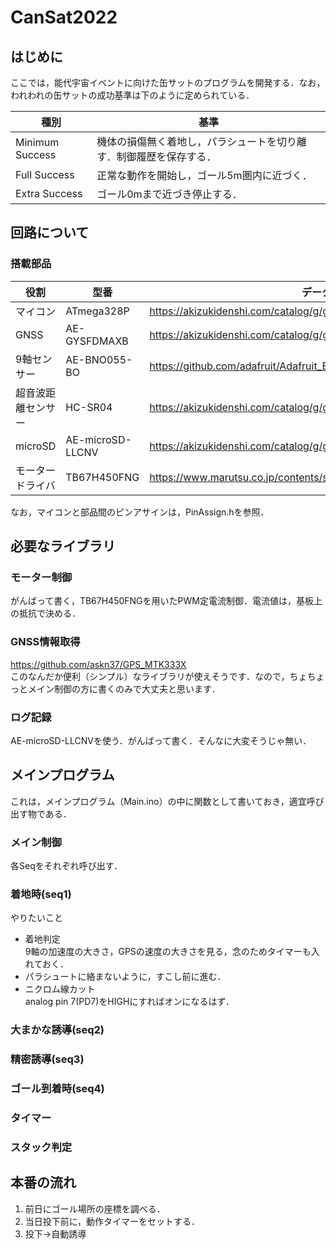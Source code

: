 # CanSat2022
## はじめに
ここでは，能代宇宙イベントに向けた缶サットのプログラムを開発する．なお，われわれの缶サットの成功基準は下のように定められている．

| 種別 | 基準 |
| ---- | ---- |
| Minimum Success | 機体の損傷無く着地し，パラシュートを切り離す．制御履歴を保存する． |
| Full Success | 正常な動作を開始し，ゴール5m圏内に近づく． |
| Extra Success | ゴール0mまで近づき停止する． |

## 回路について
### 搭載部品
| 役割 | 型番 | データシートなど | 
| --- | --- | --- |
| マイコン | ATmega328P | https://akizukidenshi.com/catalog/g/gI-12774/ |
| GNSS | AE-GYSFDMAXB | https://akizukidenshi.com/catalog/g/gK-09991/ |
| 9軸センサー | AE-BNO055-BO | https://github.com/adafruit/Adafruit_BNO055 |
| 超音波距離センサー | HC-SR04 | https://akizukidenshi.com/catalog/g/gM-11009/ |
| microSD | AE-microSD-LLCNV | https://akizukidenshi.com/catalog/g/gK-14015/ |
| モータードライバ | TB67H450FNG | https://www.marutsu.co.jp/contents/shop/marutsu/datasheet/TB67H450FNG.pdf |

なお，マイコンと部品間のピンアサインは，PinAssign.hを参照．

## 必要なライブラリ
### モーター制御
がんばって書く，TB67H450FNGを用いたPWM定電流制御．電流値は，基板上の抵抗で決める．
### GNSS情報取得
https://github.com/askn37/GPS_MTK333X
<br>このなんだか便利（シンプル）なライブラリが使えそうです．なので，ちょちょっとメイン制御の方に書くのみで大丈夫と思います．
### ログ記録
AE-microSD-LLCNVを使う．がんばって書く．そんなに大変そうじゃ無い．

## メインプログラム
これは，メインプログラム（Main.ino）の中に関数として書いておき，適宜呼び出す物である．
### メイン制御
各Seqをそれぞれ呼び出す．
### 着地時(seq1)
やりたいこと
- 着地判定<br>9軸の加速度の大きさ，GPSの速度の大きさを見る，念のためタイマーも入れておく．
- パラシュートに絡まないように，すこし前に進む．
- ニクロム線カット<br>analog pin 7(PD7)をHIGHにすればオンになるはず．
### 大まかな誘導(seq2)
### 精密誘導(seq3)
### ゴール到着時(seq4)

### タイマー
### スタック判定
### 


## 本番の流れ
1. 前日にゴール場所の座標を調べる．
1. 当日投下前に，動作タイマーをセットする．
1. 投下→自動誘導
